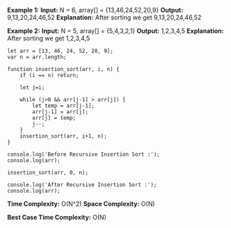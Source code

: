 **Example 1:**
**Input:** N = 6, array[] = {13,46,24,52,20,9}
**Output:** 9,13,20,24,46,52
**Explanation:** After sorting we get 9,13,20,24,46,52

**Example 2:**
**Input:** N = 5, array[] = {5,4,3,2,1}
**Output:** 1,2,3,4,5
**Explanation:** After sorting we get 1,2,3,4,5

```
let arr = [13, 46, 24, 52, 20, 9];
var n = arr.length;

function insertion_sort(arr, i, n) {
    if (i == n) return;
    
    let j=i;

    while (j>0 && arr[j-1] > arr[j]) {
        let temp = arr[j-1];
        arr[j-1] = arr[j];
        arr[j] = temp;
        j--;
    }
    insertion_sort(arr, i+1, n);
}

console.log('Before Recursive Insertion Sort :');
console.log(arr);

insertion_sort(arr, 0, n);

console.log('After Recursive Insertion Sort :');
console.log(arr);
```

**Time Complexity:** O(N^2)
**Space Complexity:** O(N)

**Best Case Time Complexity:** O(N)
